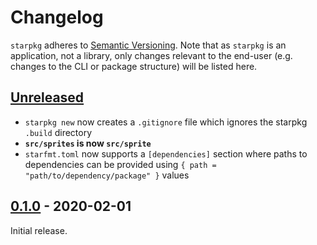 # Changelog

`starpkg` adheres to [Semantic Versioning](https://semver.org/spec/v2.0.0.html). Note that as `starpkg` is an application, not a library, only changes relevant to the end-user (e.g. changes to the CLI or package structure) will be listed here.

## [Unreleased]
- `starpkg new` now creates a `.gitignore` file which ignores the starpkg `.build` directory
- **`src/sprites` is now `src/sprite`**
- `starfmt.toml` now supports a `[dependencies]` section where paths to dependencies can be provided using `{ path = "path/to/dependency/package" }` values

## [0.1.0] - 2020-02-01
Initial release.

[Unreleased]: https://github.com/nanaian/starpkg/compare/v0.1.0...HEAD
[0.1.0]: https://github.com/nanaian/starpkg/releases/tag/v0.1.0

